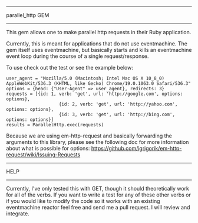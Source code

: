 ************************ 
parallel_http GEM
************************

This gem allows one to make parallel http requests in their Ruby application.

Currently, this is meant for applications that do not use eventmachine.  The gem
itself uses eventmachine, but basically starts and kills an eventmachine event
loop during the course of a single request/response.

To use check out the test or see the example below:

	user_agent = "Mozilla/5.0 (Macintosh; Intel Mac OS X 10_8_0) AppleWebKit/536.3 (KHTML, like Gecko) Chrome/19.0.1063.0 Safari/536.3"
	options = {head: {"User-Agent" => user_agent}, redirects: 3}
	requests = [{id: 1, verb: 'get', url: 'http://google.com', options: options},
				  		{id: 2, verb: 'get', url: 'http://yahoo.com', options: options},
				  		{id: 3, verb: 'get', url: 'http://bing.com', options: options}]
	results = ParallelHttp.exec(requests)

Because we are using em-http-request and basically forwarding the arguments to this library, please see the following doc for more information about what is possible for options:
https://github.com/igrigorik/em-http-request/wiki/Issuing-Requests

*************
HELP
*************

Currently, I've only tested this with GET, though it should theoretically work for all of the verbs.  If you want to write a test for any of these other verbs or if you would like to modify the code so it works with an existing eventmachine reactor feel free and send me a pull request.  I will review and integrate.